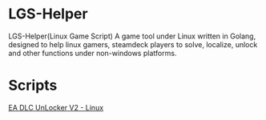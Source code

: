 <!--
 * @Author: SpenserCai
 * @Date: 2023-01-30 17:53:03
 * @version: 
 * @LastEditors: SpenserCai
 * @LastEditTime: 2023-01-31 11:32:17
 * @Description: file content
-->
# LGS-Helper
LGS-Helper(Linux Game Script) A game tool under Linux written in Golang, designed to help linux gamers, steamdeck players to solve, localize, unlock and other functions under non-windows platforms.

# Scripts
<a href="./scripts/EA/README_EN.md">EA DLC UnLocker V2 - Linux</a>
